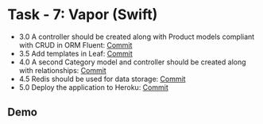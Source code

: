
# Task - 7: Vapor (Swift)

- 3.0 A controller should be created along with Product models compliant with CRUD in ORM Fluent: [Commit]()
- 3.5 Add templates in Leaf: [Commit]()
- 4.0 A second Category model and controller should be created along with relationships: [Commit]()
- 4.5 Redis should be used for data storage: [Commit]()
- 5.0 Deploy the application to Heroku: [Commit]()

## Demo
